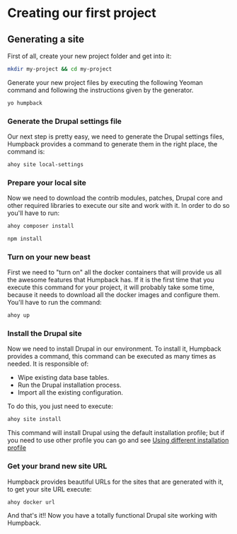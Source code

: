 
# Creating our first project


## Generating a site
First of all, create your new project folder and get into it:

```bash
mkdir my-project && cd my-project
```

Generate your new project files by executing the following Yeoman command and following the instructions given by the generator.

```bash
yo humpback
```

### Generate the Drupal settings file

Our next step is pretty easy, we need to generate the Drupal settings files, Humpback provides a command to generate them in the right place, the command is:

```bash
ahoy site local-settings
```

### Prepare your local site

Now we need to download the contrib modules, patches, Drupal core and other required libraries to execute our site and work with it. In order to do so you'll have to run:

```bash
ahoy composer install

npm install
```

### Turn on your new beast

First we need to "turn on" all the docker containers that will provide us all the awesome features that Humpback has.
If it is the first time that you execute this command for your project, it will probably take some time, because it needs to download all the docker images and configure them. You'll have to run the command:

```bash
ahoy up
```

### Install the Drupal site

Now we need to install Drupal in our environment. To install it, Humpback provides a command, this command can be executed as many times as needed. It is responsible of:

- Wipe existing data base tables.
- Run the Drupal installation process.
- Import all the existing configuration.

To do this, you just need to execute:

```bash
ahoy site install
```

This command will install Drupal using the default installation profile; but if you need to use other profile you can go and see [Using different installation profile](../working-with-humpback/using-different-installation-profile.md)

### Get your brand new site URL

Humpback provides beautiful URLs for the sites that are generated with it, to get your site URL execute:

``` bash
ahoy docker url
```

And that's it!! Now you have a totally functional Drupal site working with Humpback.
